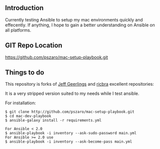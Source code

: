                    
Introduction
-----------------
Currently testing Ansible to setup my mac environments quickly and effecently. If anything, I hope to gain a better understanding on Ansible on all platforms.
                   
GIT Repo Location
-----------------
https://github.com/pszaro/mac-setup-playbook.git
                   
Things to do
-----------------

This repository is forks of [Jeff Geerlings](https://github.com/geerlingguy/mac-dev-playbook) and [ricbra](https://github.com/ricbra/mac-dev-playbook) excellent repositories:

It is a very stripped version suited to my needs while I test ansible.

For installation:

    $ git clone http://github.com/pszaro/mac-setup-playbook.git
    $ cd mac-dev-playbook
    $ ansible-galaxy install -r requirements.yml

    For Ansible < 2.0
    $ ansible-playbook -i inventory --ask-sudo-password main.yml
    For Ansible >= 2.0 use
    $ ansible-playbook -i inventory --ask-become-pass main.yml


